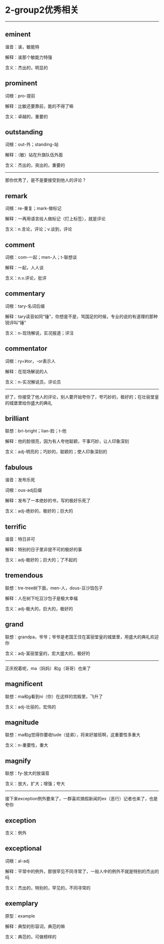 # 2-group2优秀相关

---

## eminent

谐音：诶，敏能特

解释：诶那个敏能力特强

含义：杰出的，明显的

## prominent

词根：pro-提前

解释：比敏还要靠前，能的不得了嘛

含义：卓越的，重要的

## outstanding

词根：out-外；standing-站

解释：（敏）站在升旗队伍外面

含义：杰出的，突出的，重要的


---
那你优秀了，是不是要接受到他人的评论？

## remark

词根：re-重复；mark-做标记

解释：一再用语言给人做标记（打上标签），就是评论

含义：n.言论，评论；v.谈到，评论


## comment

词根：com-一起；men-人；t-联想谈

解释：一起，人人谈

含义：n.v.评论，批评


## commentary

词根：tary-名词后缀

解释：tary读音如同“锤”，你想是不是，骂国足的时候，专业的说的有道理的那种锐评叫“锤”

含义：n-现场解说，实况报道；评注

## commentator

词根：ry=》tor，-or表示人

解释：在现场解说的人

含义：n-实况解说员，评论员


---
好了，你接受了他人的评论，别人要开始夸你了，夸巧妙的，极好的；在壮丽堂皇的城堡里给你盛大的典礼

## brilliant

联想：bri-bright；lian-脸；t-他

解释：他的脸很亮，因为有人夸他聪颖，干事巧妙，让人印象深刻

含义：adj-明亮的；巧妙的，聪颖的；使人印象深刻的


## fabulous

谐音：发布乐死

词根：ous-adj后缀

解释：发布了一本绝妙的书，写的极好乐死了

含义：adj-绝妙的，极好的；巨大的


## terrific

谐音：特日非可

解释：特别的日子里非提不可的极好的事

含义：adj-极好的；巨大的；了不起的

## tremendous

联想：tre-tree树下面，men-人，dous-豆沙馅包子

解释：人在树下吃豆沙包子是极大幸福

含义：adj-极大的，巨大的，极好的

## grand

联想：grandpa，爷爷；爷爷是老国王住在富丽堂皇的城堡里，用盛大的典礼欢迎你

含义：adj-富丽堂皇的，宏大盛大的，极好的


---
正庆祝着呢，ma（妈妈）和g（哥哥）也来了

## magnificent

联想：ma和g看到ni（你）在这样的宫殿里，飞升了

含义：adj-壮丽的，宏伟的


## magnitude

联想：ma和g觉得你要收tude（徒弟），将来好接班啊，这重要性多重大

含义：n-重要性，重大


## magnify

联想：fy-放大的放谐音

含义：放大，扩大；增强；夸大


---
接下来exception例外要来了，一群喜欢搞假新闻的ex（恶行）记者也来了，也是夸你

## exception

含义：例外


## exceptional

词根：al-adj

解释：平常中的例外，那很罕见不同寻常了，一般人中的例外不就是特别的杰出的吗

含义：杰出的，特别的，罕见的，不同寻常的


## exemplary

原型：example

解释：典型的形容词，典范的嘛

含义：典范的，可做榜样的


